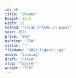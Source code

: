 ```yaml
---
id: 56
title: "Shapes"
height: 31,5
width: 23
method: "Caran d'Ache on paper"
year: 2021
price: "800"
exPrice: "750"
status: ""
fileName: "2021-figurer.jpg"
medie: "drawing"
draft: "False"
slug: "figurer"
weight: "220"
---
```

